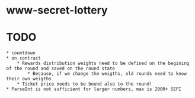 # www-secret-lottery

# TODO 
    * countdown
    * on contract
        * Rewards distribution weights need to be defined on the begining of the round and saved on the round state
            * Because, if we change the weigths, old rounds need to know their own weigths
        * Ticket price needs to be bound also to the round!
    * ParseInt is not sufficient for larger numbers, max is 2000+ SEFI